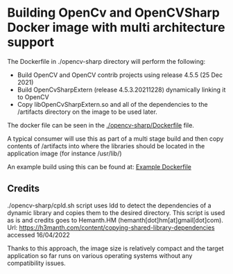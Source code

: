 # Building OpenCv and OpenCVSharp Docker image with multi architecture support

The Dockerfile in ./opencv-sharp directory will perform the following:

- Build OpenCV and OpenCV contrib projects using release 4.5.5 (25 Dec 2021)
- Build OpenCvSharpExtern  (release 4.5.3.20211228) dynamically linking it to OpenCV
- Copy libOpenCvSharpExtern.so and all of the dependencies to the /artifacts directory on the image to be used later.

The docker file can be seen in the [./opencv-sharp/Dockerfile](./opencv-sharp/Dockerfile) file.


A typical consumer will use this as part of a multi stage build and then copy contents of /artifacts into where the libraries should be located in the application image (for instance /usr/lib/)

An example build using this can be found at: [Example Dockerfile](../src/BenchmarkApp/Dockerfile)



## Credits

./opencv-sharp/cpld.sh  script uses ldd to detect the dependencies of a dynamic library and copies them to the desired directory.
   This script is used as is and credits goes to  Hemanth.HM (hemanth[dot]hm[at]gmail[dot]com).
   Url: https://h3manth.com/content/copying-shared-library-dependencies accessed 16/04/2022

   Thanks to this approach, the image size is relatively compact and the target application so far runs on various operating systems without any compatibility issues.
